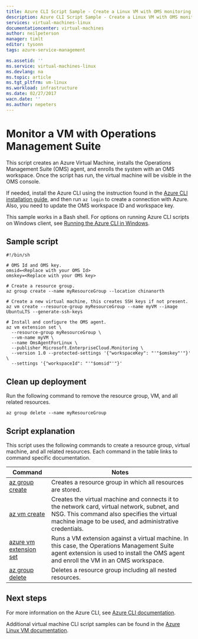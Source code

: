 ```yaml
---
title: Azure CLI Script Sample - Create a Linux VM with OMS monitoring | Azure
description: Azure CLI Script Sample - Create a Linux VM with OMS monitoring
services: virtual-machines-linux
documentationcenter: virtual-machines
author: neilpeterson
manager: timlt
editor: tysonn
tags: azure-service-management

ms.assetid: ''
ms.service: virtual-machines-linux
ms.devlang: na
ms.topic: article
ms.tgt_pltfrm: vm-linux
ms.workload: infrastructure
ms.date: 02/27/2017
wacn.date: ''
ms.author: nepeters
---
```


# Monitor a VM with Operations Management Suite

This script creates an Azure Virtual Machine, installs the Operations Management Suite (OMS) agent, and enrolls the system with an OMS workspace. Once the script has run, the virtual machine will be visible in the OMS console.

If needed, install the Azure CLI using the instruction found in the [Azure CLI installation guide](https://docs.microsoft.com/cli/azure/install-azure-cli), and then run `az login` to create a connection with Azure. Also, you need to update the OMS workspace ID and workspace key.

This sample works in a Bash shell. For options on running Azure CLI scripts on Windows client, see [Running the Azure CLI in Windows](../virtual-machines-windows-cli-options.md).

## Sample script

```azurecli
#!/bin/sh

# OMS Id and OMS key.
omsid=<Replace with your OMS Id>
omskey=<Replace with your OMS key>

# Create a resource group.
az group create --name myResourceGroup --location chinanorth

# Create a new virtual machine, this creates SSH keys if not present. 
az vm create --resource-group myResourceGroup --name myVM --image UbuntuLTS --generate-ssh-keys

# Install and configure the OMS agent.
az vm extension set \
  --resource-group myResourceGroup \
  --vm-name myVM \
  --name OmsAgentForLinux \
  --publisher Microsoft.EnterpriseCloud.Monitoring \
  --version 1.0 --protected-settings '{"workspaceKey": "'"$omskey"'"}' \
  --settings '{"workspaceId": "'"$omsid"'"}'
```

## Clean up deployment 

Run the following command to remove the resource group, VM, and all related resources.

```azurecli
az group delete --name myResourceGroup
```

## Script explanation

This script uses the following commands to create a resource group, virtual machine, and all related resources. Each command in the table links to command specific documentation.

| Command | Notes |
|---|---|
| [az group create](https://docs.microsoft.com/cli/azure/group#create) | Creates a resource group in which all resources are stored. |
| [az vm create](https://docs.microsoft.com/cli/azure/vm#create) | Creates the virtual machine and connects it to the network card, virtual network, subnet, and NSG. This command also specifies the virtual machine image to be used, and administrative credentials.  |
| [azure vm extension set](https://docs.microsoft.com/cli/azure/vm/extension#set) | Runs a VM extension against a virtual machine. In this case, the Operations Management Suite agent extension is used to install the OMS agent and enroll the VM in an OMS workspace. |
| [az group delete](https://docs.microsoft.com/cli/azure/vm/extension#set) | Deletes a resource group including all nested resources. |

## Next steps

For more information on the Azure CLI, see [Azure CLI documentation](https://docs.microsoft.com/cli/azure/overview).

Additional virtual machine CLI script samples can be found in the [Azure Linux VM documentation](../virtual-machines-linux-cli-samples.md?toc=%2fazure%2fvirtual-machines%2flinux%2ftoc.json).